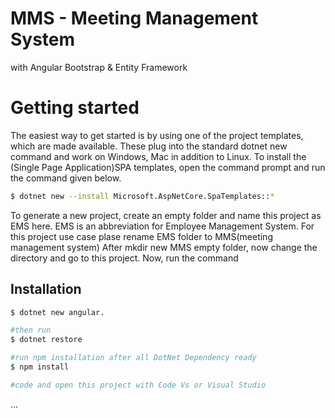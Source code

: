 # MMS - Meeting Management System
  with Angular Bootstrap & Entity Framework

# Getting started

The easiest way to get started is by using one of the project templates, which are made available. These plug into the standard dotnet new command and work on Windows, Mac in addition to Linux. To install the (Single Page Application)SPA templates, open the command prompt and run the command given below.

```sh
$ dotnet new --install Microsoft.AspNetCore.SpaTemplates::*
```


To generate a new project, create an empty folder and name this project as EMS here. EMS is an abbreviation for Employee Management System. For this project use case plase rename EMS folder to MMS(meeting management system) 
After mkdir new MMS empty folder, now change the directory and go to this project. Now, run the command 


## Installation
```sh
$ dotnet new angular.

#then run
$ dotnet restore

#run npm installation after all DotNet Dependency ready 
$ npm install

#code and open this project with Code Vs or Visual Studio
```

...
 
